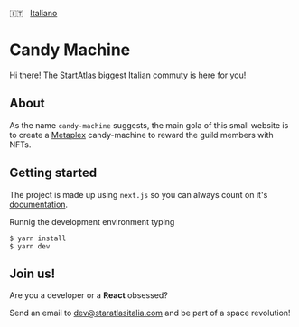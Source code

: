 🇮🇹 &nbsp; [Italiano](https://github.com/staratlas-italia/candy-machine)

# Candy Machine

Hi there! The [StartAtlas](https://staratlas.com/) biggest Italian commuty is here for you!

## About

As the name `candy-machine` suggests, the main gola of this small website is to create a [Metaplex](https://www.metaplex.com/) candy-machine to reward the guild members with NFTs.

## Getting started

The project is made up using `next.js` so you can always count on it's [documentation](https://nextjs.org/docs/getting-started).

Runnig the development environment typing

```
$ yarn install
$ yarn dev
```

## Join us!

Are you a developer or a **React** obsessed?

Send an email to [dev@staratlasitalia.com](mailto:dev@staratlasitalia.com) and be part of a space revolution!
